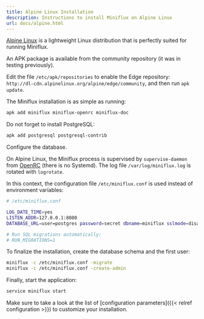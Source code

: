 ```yaml
---
title: Alpine Linux Installation
description: Instructions to install Miniflux on Alpine Linux
url: docs/alpine.html
---
```


[Alpine Linux](https://alpinelinux.org/) is a lightweight Linux distribution that is perfectly suited for running Miniflux.

An APK package is available from the community repository (it was in testing previously).

Edit the file `/etc/apk/repositories` to enable the Edge repository: `http://dl-cdn.alpinelinux.org/alpine/edge/community`, and then run `apk update`.

The Miniflux installation is as simple as running:

```bash
apk add miniflux miniflux-openrc miniflux-doc
```

Do not forget to install PostgreSQL:

```bash
apk add postgresql postgresql-contrib
```

Configure the database.

On Alpine Linux, the Miniflux process is supervised by `supervise-daemon` from [OpenRC](https://github.com/OpenRC/openrc) (there is no Systemd).
The log file `/var/log/miniflux.log` is rotated with `logrotate`.

In this context, the configuration file `/etc/miniflux.conf` is used instead of environment variables:

```bash
# /etc/miniflux.conf

LOG_DATE_TIME=yes
LISTEN_ADDR=127.0.0.1:8080
DATABASE_URL=user=postgres password=secret dbname=miniflux sslmode=disable

# Run SQL migrations automatically:
# RUN_MIGRATIONS=1
```

To finalize the installation, create the database schema and the first user:

```bash
miniflux -c /etc/miniflux.conf -migrate
miniflux -c /etc/miniflux.conf -create-admin
```

Finally, start the application:

```bash
service miniflux start
```

Make sure to take a look at the list of [configuration parameters]({{< relref configuration >}}) to customize your installation.
